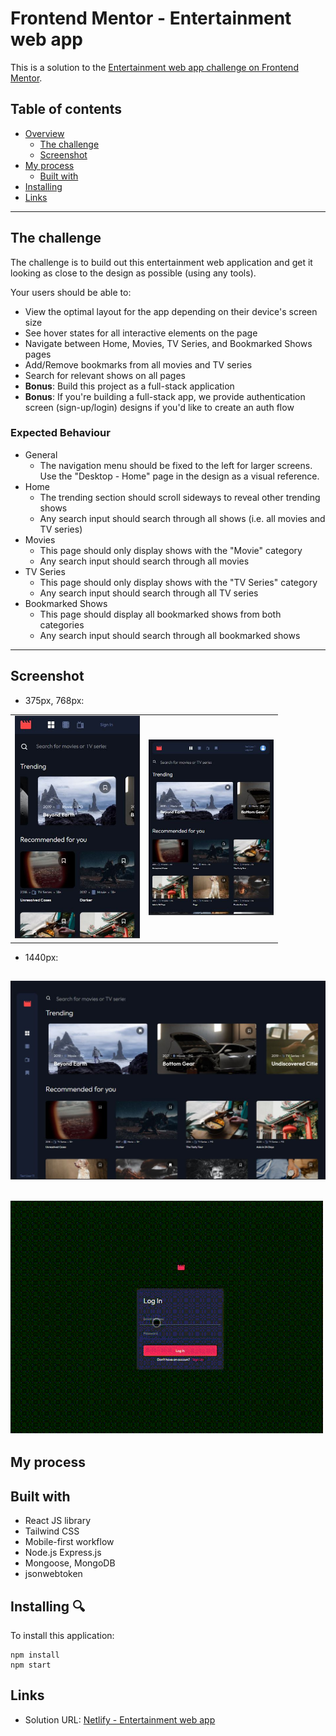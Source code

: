 # Frontend Mentor - Entertainment web app

This is a solution to the [Entertainment web app challenge on Frontend Mentor](https://www.frontendmentor.io/challenges/entertainment-web-app-J-UhgAW1X).

## Table of contents

- [Overview](#overview)
  - [The challenge](#the-challenge)
  - [Screenshot](#screenshot)
- [My process](#my-process)
  - [Built with](#built-with)
- [Installing](#Installing)
- [Links](#Links)

---

## The challenge

The challenge is to build out this entertainment web application and get it looking as close to the design as possible (using any tools).

Your users should be able to:

- View the optimal layout for the app depending on their device's screen size
- See hover states for all interactive elements on the page
- Navigate between Home, Movies, TV Series, and Bookmarked Shows pages
- Add/Remove bookmarks from all movies and TV series
- Search for relevant shows on all pages
- **Bonus**: Build this project as a full-stack application
- **Bonus**: If you're building a full-stack app, we provide authentication screen (sign-up/login) designs if you'd like to create an auth flow

### Expected Behaviour

- General
  - The navigation menu should be fixed to the left for larger screens. Use the "Desktop - Home" page in the design as a visual reference.
- Home
  - The trending section should scroll sideways to reveal other trending shows
  - Any search input should search through all shows (i.e. all movies and TV series)
- Movies
  - This page should only display shows with the "Movie" category
  - Any search input should search through all movies
- TV Series
  - This page should only display shows with the "TV Series" category
  - Any search input should search through all TV series
- Bookmarked Shows
  - This page should display all bookmarked shows from both categories
  - Any search input should search through all bookmarked shows

---

## Screenshot

- 375px, 768px:

|                                          |                                          |
| ---------------------------------------- | ---------------------------------------- |
| <img src="./public/375.JPG" width="200"> | <img src="./public/768.JPG" width="200"> |

- 1440px:

## <img src="./public/1440.JPG" width="600">

## ![1440px](/1440.gif)

## My process

## Built with

- React JS library
- Tailwind CSS
- Mobile-first workflow
- Node.js Express.js
- Mongoose, MongoDB
- jsonwebtoken

## Installing 🔍

To install this application:

```
npm install
npm start
```

##

## Links

- Solution URL: [Netlify - Entertainment web app](https://movies-app-t.netlify.app/)
